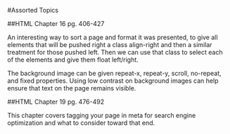 #Assorted Topics

##HTML Chapter 16 pg. 406-427

An interesting way to sort a page and format it was presented, to give all elements that will be pushed right a class align-right and then a similar treatment for those pushed left. Then we can use that class to select each of the elements and give them float left/right.

The background image can be given repeat-x, repeat-y, scroll, no-repeat, and fixed properties. Using low contrast on background images can help ensure that text on the page remains visible.

##HTML Chapter 19 pg. 476-492

This chapter covers tagging your page in meta for search engine optimization and what to consider toward that end.
